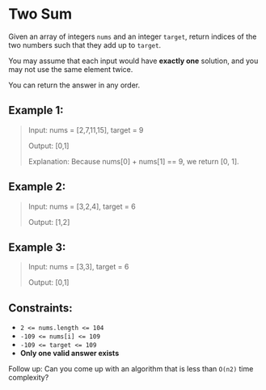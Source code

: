 # Two Sum

Given an array of integers `nums` and an integer `target`, return indices of the two numbers such that they add up to `target`.

You may assume that each input would have **exactly one** solution, and you may not use the same element twice.

You can return the answer in any order.

## Example 1:
> Input: nums = [2,7,11,15], target = 9
>
> Output: [0,1]
>
> Explanation: Because nums[0] + nums[1] == 9, we return [0, 1].

## Example 2:
> Input: nums = [3,2,4], target = 6
>
> Output: [1,2]

## Example 3:
> Input: nums = [3,3], target = 6
>
> Output: [0,1]

## Constraints:
- `2 <= nums.length <= 104`
- `-109 <= nums[i] <= 109`
- `-109 <= target <= 109`
- **Only one valid answer exists**

Follow up: Can you come up with an algorithm that is less than `O(n2)` time complexity?